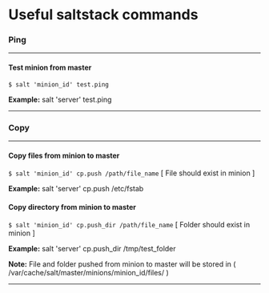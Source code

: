 # Useful saltstack commands

### Ping
---
#### Test minion from master 

``` $ salt 'minion_id' test.ping ```

**Example:** salt 'server' test.ping

---

### Copy
---
#### Copy files from minion to master

``` $ salt 'minion_id' cp.push /path/file_name ``` [ File should exist in minion ]

**Example:** salt 'server' cp.push /etc/fstab

#### Copy directory from minion to master

``` $ salt 'minion_id' cp.push_dir /path/file_name ``` [ Folder should exist in minion ]

**Example:** salt 'server' cp.push_dir /tmp/test_folder

**Note:** File and folder pushed from minion to master will be stored in 
( /var/cache/salt/master/minions/minion_id/files/ )

---